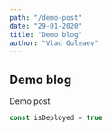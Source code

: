 ```yaml
---
path: "/demo-post"
date: "29-01-2020"
title: "Demo blog"
author: "Vlad Guleaev"
---
```


## Demo blog

Demo post

```javascript
const isDeployed = true
```
